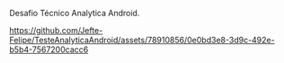 Desafio Técnico Analytica Android.


https://github.com/Jefte-Felipe/TesteAnalyticaAndroid/assets/78910856/0e0bd3e8-3d9c-492e-b5b4-7567200cacc6

